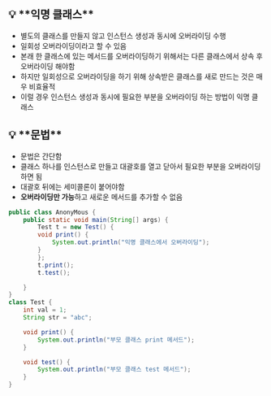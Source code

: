 <aside>
<h2>💡 **익명 클래스**</h2>

</aside>

- 별도의 클래스를 만들지 않고 인스턴스 생성과 동시에 오버라이딩 수행
- 일회성 오버라이딩이라고 할 수 있음
- 본래 한 클래스에 있는 메서드를 오버라이딩하기 위해서는 다른 클래스에서 상속 후 오버라이딩 해야함
- 하지만 일회성으로 오버라이딩을 하기 위해 상속받은 클래스를 새로 만드는 것은 매우 비효율적
- 이럴 경우 인스턴스 생성과 동시에 필요한 부분을 오버라이딩 하는 방법이 익명 클래스

<aside>
<h2>💡 **문법**</h2>

</aside>

- 문법은 간단함
- 클래스 하나를 인스턴스로 만들고 대괄호를 열고 닫아서 필요한 부분을 오버라이딩 하면 됨
- 대괄호 뒤에는 세미콜론이 붙어야함
- **오버라이딩만 가능**하고 새로운 메서드를 추가할 수 없음

```java
public class AnonyMous {
    public static void main(String[] args) {
        Test t = new Test() {
        void print() {
            System.out.println("익명 클래스에서 오버라이딩");
        }
        };
        t.print();
        t.test();

    }
}
class Test {
    int val = 1;
    String str = "abc";

    void print() {
        System.out.println("부모 클래스 print 메서드");
    }

    void test() {
        System.out.println("부모 클래스 test 메서드");
    }
}
```
